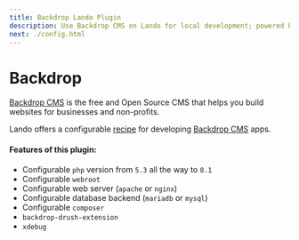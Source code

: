 ```yaml
---
title: Backdrop Lando Plugin
description: Use Backdrop CMS on Lando for local development; powered by Docker and Docker Compose, config php version, swap db backends or web server, use composer, drush, xdebug and custom config files, oh and also import and export databases.
next: ./config.html
---
```


# Backdrop

[Backdrop CMS](https://backdropcms.org/) is the free and Open Source CMS that helps you build websites for businesses and non-profits.

Lando offers a configurable [recipe](https://docs.lando.dev/config/recipes.html) for developing [Backdrop CMS](https://backdropcms.org/) apps.

#### Features of this plugin:

* Configurable `php` version from `5.3` all the way to `8.1`
* Configurable `webroot`
* Configurable web server (`apache` or `nginx`)
* Configurable database backend (`mariadb` or `mysql`)
* Configurable `composer`
* `backdrop-drush-extension`
* `xdebug`
